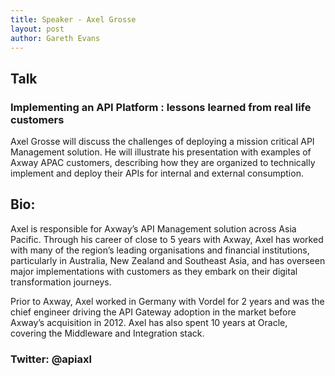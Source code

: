```yaml
---
title: Speaker - Axel Grosse
layout: post
author: Gareth Evans
---
```


## Talk
  
### Implementing an API Platform : lessons learned from real life customers
 
Axel Grosse will discuss the challenges of deploying a mission critical API Management solution. He will illustrate his presentation with examples of Axway APAC customers, describing how they are organized to technically implement and deploy their APIs for internal and external consumption.

## Bio:
 
Axel is responsible for Axway’s API Management solution across Asia Pacific. Through his career of close to 5 years with Axway, Axel has worked with many of the region’s leading organisations and financial institutions, particularly in Australia, New Zealand and Southeast Asia, and has overseen major implementations with customers as they embark on their digital transformation journeys.

Prior to Axway, Axel worked in Germany with Vordel for 2 years and was the chief engineer driving the API Gateway adoption in the market before Axway’s acquisition in 2012. Axel has also spent 10 years at Oracle, covering the Middleware and Integration stack.

### Twitter: @apiaxl

